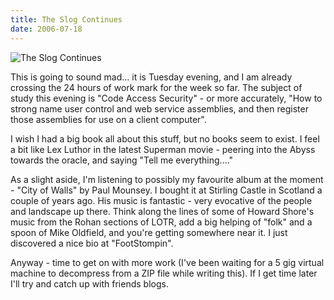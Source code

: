 ```yaml
---
title: The Slog Continues
date: 2006-07-18
---
```


![The Slog Continues](https://source.unsplash.com/DWyRC2juMgs/1600x900)

This is going to sound mad... it is Tuesday evening, and I am already crossing the 24 hours of work mark for the week so far. The subject of study this evening is "Code Access Security" - or more accurately, "How to strong name user control and web service assemblies, and then register those assemblies for use on a client computer".

I wish I had a big book all about this stuff, but no books seem to exist. I feel a bit like Lex Luthor in the latest Superman movie - peering into the Abyss towards the oracle, and saying "Tell me everything...."

As a slight aside, I'm listening to possibly my favourite album at the moment - "City of Walls" by Paul Mounsey. I bought it at Stirling Castle in Scotland a couple of years ago. His music is fantastic - very evocative of the people and landscape up there. Think along the lines of some of Howard Shore's music from the Rohan sections of LOTR, add a big helping of "folk" and a spoon of Mike Oldfield, and you're getting somewhere near it. I just discovered a nice bio at "FootStompin".

Anyway - time to get on with more work (I've been waiting for a 5 gig virtual machine to decompress from a ZIP file while writing this). If I get time later I'll try and catch up with friends blogs.